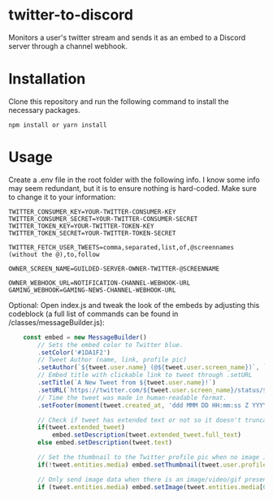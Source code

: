 # twitter-to-discord
Monitors a user's twitter stream and sends it as an embed to a Discord server through a channel webhook.

# Installation
Clone this repository and run the following command to install the necessary packages.
```
npm install or yarn install
```
# Usage
Create a .env file in the root folder with the following info. I know some info may seem redundant, but it is to ensure nothing is hard-coded. Make sure to change it to your information:
```
TWITTER_CONSUMER_KEY=YOUR-TWITTER-CONSUMER-KEY
TWITTER_CONSUMER_SECRET=YOUR-TWITTER-CONSUMER-SECRET
TWITTER_TOKEN_KEY=YOUR-TWITTER-TOKEN-KEY
TWITTER_TOKEN_SECRET=YOUR-TWITTER-TOKEN-SECRET

TWITTER_FETCH_USER_TWEETS=comma,separated,list,of,@screennames (without the @),to,follow

OWNER_SCREEN_NAME=GUILDED-SERVER-OWNER-TWITTER-@SCREENNAME

OWNER_WEBHOOK_URL=NOTIFICATION-CHANNEL-WEBHOOK-URL
GAMING_WEBHOOK=GAMING-NEWS-CHANNEL-WEBHOOK-URL
```

Optional: Open index.js and tweak the look of the embeds by adjusting this codeblock (a full list of commands can be found in /classes/messageBuilder.js):
```js
	const embed = new MessageBuilder()
		// Sets the embed color to Twitter blue.
		.setColor('#1DA1F2')
		// Tweet Author (name, link, profile pic)
		.setAuthor(`${tweet.user.name} (@${tweet.user.screen_name})`, `https://twitter.com/${tweet.user.screen_name}`, `${tweet.user.profile_image_url_https}`)
		// Embed title with clickable link to tweet through .setURL
		.setTitle(`A New Tweet from ${tweet.user.name}!`)
		.setURL(`https://twitter.com/${tweet.user.screen_name}/status/${tweet.id_str}`)
		// Time the tweet was made in human-readable format.
		.setFooter(moment(tweet.created_at, 'ddd MMM DD HH:mm:ss Z YYYY').local().format('MMMM Do YYYY, h:mm a'))

		// Check if tweet has extended text or not so it doesn't truncate
		if(tweet.extended_tweet)
			embed.setDescription(tweet.extended_tweet.full_text)
		else embed.setDescription(tweet.text)

		// Set the thumbnail to the Twitter profile pic when no image is present
		if(!tweet.entities.media) embed.setThumbnail(tweet.user.profile_image_url_https)

		// Only send image data when there is an image/video/gif present.
		if (tweet.entities.media) embed.setImage(tweet.entities.media[0].media_url)
```
